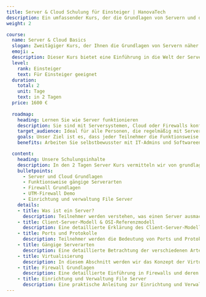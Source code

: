 ```yaml
---
title: Server & Cloud Schulung für Einsteiger | HanovaTech
description: Ein umfassender Kurs, der die Grundlagen von Servern und deren Funktionsweise vermittelt.
weight: 2

course:
  name: Server & Cloud Basics
  slogan: Zweitägiger Kurs, der Ihnen die Grundlagen von Servern näher bringt.
  emoji: ☁️
  description: Dieser Kurs bietet eine Einführung in die Welt der Server. Sie lernen, was ein Server ist und wie er im Kontext des Client-Server-Modells funktioniert. Außerdem werden die Grundlagen des OSI-Referenzmodells behandelt sowie die Bedeutung von Ports und Protokollen für die Kommunikation zwischen Servern und Clients erläutert. Der Kurs bietet auch einen Überblick über gängige Serverarten wie Webserver, DNS, DHCP und Proxy-Server.
  level:
    rank: Einsteiger
    text: Für Einsteiger geeignet
  duration:
    total: 2
    unit: Tage
    text: in 2 Tagen
  price: 1600 €
  
  roadmap:
    heading: Lernen Sie wie Server funktionieren 
    description: Sie sind mit Serversystemen, Cloud oder Firewalls konfrontiert und haben keine Ahnung, wie sie eigentlich funktionieren? Wir zeigen Ihnen, wie diese komplexen Systeme funktionieren.
    target_audience: Ideal für alle Personen, die regelmäßig mit Serversystemen konfrontiert sind und ein solides Verständnis dafür entwickeln sollten.
    goals: Unser Ziel ist es, dass jeder Teilnehmer die Funktionsweise von Servern, Firewalls und Cloud-Systemen versteht und bereit ist, in sämtlichen Projekten zu unterstützen.
    benefits: Arbeiten Sie selbstbewusster mit IT-Admins und Softwareentwicklern zusammen, um Projekte besser zu steuern oder dabei mehr Leistung zu erbringen.

  content:
    heading: Unsere Schulungsinhalte
    description: In den 2 Tagen Server Kurs vermitteln wir von grundlagen Server bishin zu Firewall und Cloud Dienste was Sie wissen müssen.
    bulletpoints:
      - Server und Cloud Grundlagen 
      - Funktionsweise gängige Serverarten
      - Firewall Grundlagen
      - UTM-Firewall Demo
      - Einrichtung und verwaltung File Server
    details:
    - title: Was ist ein Server?
      description: Teilnehmer werden verstehen, was einen Server ausmacht und wie er sich von einem herkömmlichen Computer unterscheidet. Wir werden verschiedene Serverrollen und ihre Bedeutung in einem Netzwerk diskutieren.
    - title: Client-Server-Modell & OSI-Referenzmodell
      description: Eine detaillierte Erklärung des Client-Server-Modells und des OSI-Referenzmodells zur Datenkommunikation. Wir werden die Rolle von Client und Server bei der Datenübertragung untersuchen und die verschiedenen Schichten des OSI-Referenzmodells erklären.
    - title: Ports und Protokolle
      description: Teilnehmer werden die Bedeutung von Ports und Protokollen für die Netzwerkkommunikation verstehen. Wir werden uns mit den verschiedenen Arten von Ports und Protokollen befassen und deren Verwendungszwecke in einem Netzwerk diskutieren.
    - title: Gängige Serverarten
      description: Eine detaillierte Betrachtung der verschiedenen Arten von Servern, einschließlich DNS-, DHCP-, Porxy- und Fileserver. Wir werden die Funktionen jedes Servertyps erklären und typische Einsatzszenarien besprechen.
    - title: Virtualisierung
      description: In diesem Abschnitt werden wir das Konzept der Virtualisierung, ihre Anwendungen und ihre Vorteile behandeln.
    - title: Firewall Grundlagen
      description: Eine detaillierte Einführung in Firewalls und deren Rolle im Netzwerk. Wir werden die Funktionsweise von Firewalls erklären, verschiedene Firewall-Modelle untersuchen und praktische Beispiele für ihre Konfiguration und Verwaltung durchführen.
    - title: Einrichtung und Verwaltung File Server
      description: Eine praktische Anleitung zur Einrichtung und Verwaltung eines Dateiservers unter verschiedenen Betriebssystemen, einschließlich Windows Server und Linux. Wir werden uns mit Themen wie Dateisysteme, Benutzer- und Gruppenverwaltung, Freigaben und Berechtigungen befassen.
---
```

